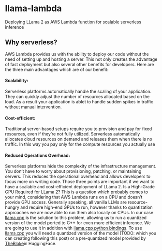 # llama-lambda
Deploying LLama 2 as AWS Lambda function for scalable serverless inference
## Why serverless?
AWS Lambda provides us with the ability to deploy our code without the need of setting up and hosting a server. This not only creates the advantage of fast deployment but also several other benefits for developers. Here are the three main advantages which are of our benefit:

#### Scalability: 
Serverless platforms automatically handle the scaling of your application. They can quickly adjust the number of resources allocated based on the load. As a result your application is ablet to handle sudden spikes in traffic without manual intervention.
#### Cost-efficient: 
Traditional server-based setups require you to provision and pay for fixed resources, even if they’re not fully utilized. Serverless automatically allocates cloud resources on demand and releases them when there is no traffic. In this way you pay only for the compute resources you actually use
#### Reduced Operations Overhead:
Serverless platforms hide the complexity of the infrastructure management. You don’t have to worry about provisioning, patching, or maintaining servers. This reduces the operational overhead and allows developers to focus more on writing code.
Those three points are important if we want to have a scalable and cost-efficient deployment of LLama 2.
Is a High-Grade GPU Required for LLama 2?
This is a question which probably comes to your mind, considering that AWS Lambda runs on a CPU and doesn’t provide GPU access. Generally speaking, all vanilla LLMs are resource-hungry and require high-end GPUs to run, however thanks to quantization approaches we are now able to run them also locally on CPUs.
In our case [llama.cpp](https://github.com/ggerganov/llama.cpp) is the solution to this problem, allowing us to run a quantized version of the model ported to C++ for even more efficient inference. We are going to use it in addition with [llama.cpp python bindings](https://github.com/abetlen/llama-cpp-python).
To use [llama.cpp](https://huggingface.co/TheBloke) you will need a quantized version of the model (TODO: which you can creating following this post) or a pre-quantized model provided by [TheBloke](https://huggingface.co/TheBloke)in HuggingFace.
